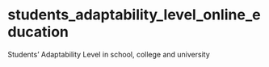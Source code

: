 # students_adaptability_level_online_education
Students’ Adaptability Level in school, college and university
